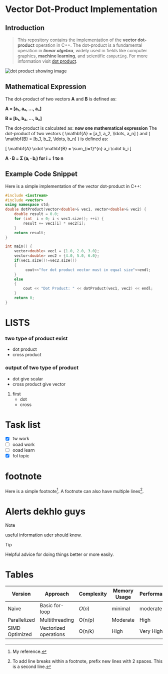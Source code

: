 # **Vector Dot-Product Implementation**

## **Introduction**
>This repository contains the implementation of the **vector dot-product** operation in C++. The dot-product is a fundamental operation in ***linear algebra***, widely used in fields like computer graphics, **machine learning**, and scientific `computing`.
For more information visit [dot product](https://byjus.com/maths/dot-product-of-two-vectors/).

![dot product showing image](https://cdn1.byjus.com/wp-content/uploads/2022/09/Dot-Product-Of-Two-Vectors-1.png)
## **Mathematical Expression**
The dot-product of two vectors **A** and **B** is defined as:

**A = [a₁, a₂, ..., aₙ]**

**B = [b₁, b₂, ..., bₙ]**

The dot-product is calculated as:
**now one mathematical expression**
The dot-product of two vectors \( \mathbf{A} = [a_1, a_2, \ldots, a_n] \) and \( \mathbf{B} = [b_1, b_2, \ldots, b_n] \) is defined as:

\[
\mathbf{A} \cdot \mathbf{B} = \sum_{i=1}^{n} a_i \cdot b_i
\]


**A ⋅ B = Σ (aᵢ ⋅ bᵢ) for i = 1 to n**


## **Example Code Snippet**
Here is a simple implementation of the vector dot-product in C++:

```cpp
#include <iostream>
#include <vector>
using namespace std;
double dotProduct(vector<double>& vec1, vector<double>& vec2) {
    double result = 0.0;
    for (int  i = 0; i < vec1.size(); ++i) {
        result += vec1[i] * vec2[i];
    }
    return result;
}

int main() {
    vector<double> vec1 = {1.0, 2.0, 3.0};
    vector<double> vec2 = {4.0, 5.0, 6.0};
    if(vec1.size()!=vec2.size())
    {
         cout<<"for dot product vector must in equal size"<<endl;
    }
    else
    {
        cout << "Dot Product: " << dotProduct(vec1, vec2) << endl;
    } 
    return 0;
}
```
# LISTS
### two type of product exist
* dot product
* cross product
### output of two type of product
+ dot give scalar
+ cross product give vector

1. first 
   - dot 
   - cross
# Task list
- [x] tw work
- [ ] ooad work
- [ ] ooad learn
- [x] fol topic
# footnote
Here is a simple footnote[^1].
A footnote can also have multiple lines[^2].

[^1]: My reference.
[^2]: To add line breaks within a footnote, prefix new lines with 2 spaces.
  This is a second line.
# Alerts dekhlo guys
> [!NOTE]
> useful information uder should know.

> [!TIP]
> Helpful advice for doing things better or more easily.
# Tables 

|Version|Approach|Complexity|Memory Usage|Performance|
|----|----|----|----|----|
|Naive|	Basic for-loop|	𝑂(𝑛)|minimal|moderate|
|Parallelized|	Multithreading|O(n/p)|	Moderate|	High|
SIMD Optimized|	Vectorized operations|O(n/k)|	High	|Very High|
